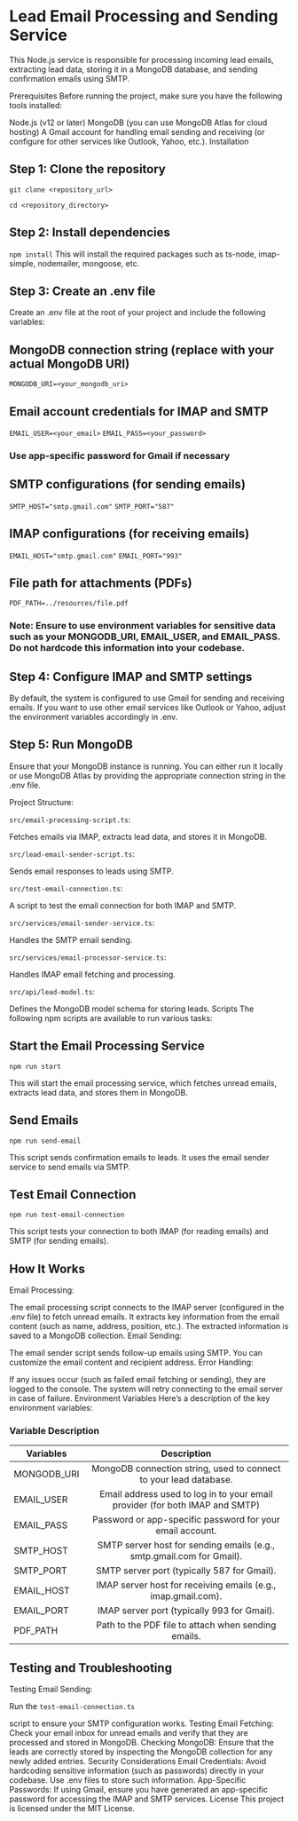 # Lead Email Processing and Sending Service

This Node.js service is responsible for processing incoming lead emails, extracting lead data, storing it in a MongoDB database, and sending confirmation emails using SMTP.

Prerequisites
Before running the project, make sure you have the following tools installed:

Node.js (v12 or later)
MongoDB (you can use MongoDB Atlas for cloud hosting)
A Gmail account for handling email sending and receiving (or configure for other services like Outlook, Yahoo, etc.).
Installation

## Step 1: Clone the repository

`git clone <repository_url>`

`cd <repository_directory>`

## Step 2: Install dependencies

`npm install`
This will install the required packages such as ts-node, imap-simple, nodemailer, mongoose, etc.

## Step 3: Create an .env file

Create an .env file at the root of your project and include the following variables:

## MongoDB connection string (replace with your actual MongoDB URI)

`MONGODB_URI=<your_mongodb_uri>`

## Email account credentials for IMAP and SMTP

`EMAIL_USER=<your_email>`
`EMAIL_PASS=<your_password>`

### Use app-specific password for Gmail if necessary

## SMTP configurations (for sending emails)

`SMTP_HOST="smtp.gmail.com"`
`SMTP_PORT="587"`

## IMAP configurations (for receiving emails)

`EMAIL_HOST="smtp.gmail.com"`
`EMAIL_PORT="993"`

## File path for attachments (PDFs)

`PDF_PATH=../resources/file.pdf`

### Note: Ensure to use environment variables for sensitive data such as your MONGODB_URI, EMAIL_USER, and EMAIL_PASS. Do not hardcode this information into your codebase.

## Step 4: Configure IMAP and SMTP settings

By default, the system is configured to use Gmail for sending and receiving emails. If you want to use other email services like Outlook or Yahoo, adjust the environment variables accordingly in .env.

## Step 5: Run MongoDB

Ensure that your MongoDB instance is running. You can either run it locally or use MongoDB Atlas by providing the appropriate connection string in the .env file.

Project Structure:

`src/email-processing-script.ts`:

Fetches emails via IMAP, extracts lead data, and stores it in MongoDB.

`src/lead-email-sender-script.ts`:

Sends email responses to leads using SMTP.

`src/test-email-connection.ts`:

A script to test the email connection for both IMAP and SMTP.

`src/services/email-sender-service.ts`:

Handles the SMTP email sending.

`src/services/email-processor-service.ts`:

Handles IMAP email fetching and processing.

`src/api/lead-model.ts`:

Defines the MongoDB model schema for storing leads.
Scripts
The following npm scripts are available to run various tasks:

## Start the Email Processing Service

`npm run start`

This will start the email processing service, which fetches unread emails, extracts lead data, and stores them in MongoDB.

## Send Emails

`npm run send-email`

This script sends confirmation emails to leads. It uses the email sender service to send emails via SMTP.

## Test Email Connection

`npm run test-email-connection`

This script tests your connection to both IMAP (for reading emails) and SMTP (for sending emails).

## How It Works

Email Processing:

The email processing script connects to the IMAP server (configured in the .env file) to fetch unread emails.
It extracts key information from the email content (such as name, address, position, etc.).
The extracted information is saved to a MongoDB collection.
Email Sending:

The email sender script sends follow-up emails using SMTP.
You can customize the email content and recipient address.
Error Handling:

If any issues occur (such as failed email fetching or sending), they are logged to the console.
The system will retry connecting to the email server in case of failure.
Environment Variables
Here’s a description of the key environment variables:

### Variable Description

| Variables   |                                 Description                                  |
| ----------- | :--------------------------------------------------------------------------: |
| MONGODB_URI |      MongoDB connection string, used to connect to your lead database.       |
| EMAIL_USER  | Email address used to log in to your email provider (for both IMAP and SMTP) |
| EMAIL_PASS  |          Password or app-specific password for your email account.           |
| SMTP_HOST   |    SMTP server host for sending emails (e.g., smtp.gmail.com for Gmail).     |
| SMTP_PORT   |                 SMTP server port (typically 587 for Gmail).                  |
| EMAIL_HOST  |        IMAP server host for receiving emails (e.g., imap.gmail.com).         |
| EMAIL_PORT  |                 IMAP server port (typically 993 for Gmail).                  |
| PDF_PATH    |             Path to the PDF file to attach when sending emails.              |

## Testing and Troubleshooting

Testing Email Sending:

Run the
`test-email-connection.ts`

script to ensure your SMTP configuration works.
Testing Email Fetching: Check your email inbox for unread emails and verify that they are processed and stored in MongoDB.
Checking MongoDB: Ensure that the leads are correctly stored by inspecting the MongoDB collection for any newly added entries.
Security Considerations
Email Credentials: Avoid hardcoding sensitive information (such as passwords) directly in your codebase. Use .env files to store such information.
App-Specific Passwords: If using Gmail, ensure you have generated an app-specific password for accessing the IMAP and SMTP services.
License
This project is licensed under the MIT License.
